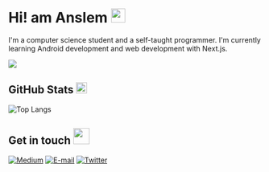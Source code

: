 <h1>Hi! am Anslem <img src="https://raw.githubusercontent.com/MartinHeinz/MartinHeinz/master/wave.gif" width="28"></h1>

I'm a computer science student and a self-taught programmer. I'm currently learning Android development and web development with Next.js.

![](https://komarev.com/ghpvc/?username=Anslem27)

<h2>GitHub Stats <img src="https://emojis.slackmojis.com/emojis/images/1621024394/39092/cat-roll.gif?1621024394" width="22"></h2>
  
![Top Langs](https://github-readme-stats.vercel.app/api/top-langs/?username=Anslem27&langs_count=8&theme=github_dark&layout=compact)

<h2>Get in touch <img src="https://media.giphy.com/media/LnQjpWaON8nhr21vNW/giphy.gif" width="32"/></h2>
  
[![Medium](https://img.shields.io/badge/medium-black.svg?style=for-the-badge&logo=medium)](https://medium.com/@anslemAnsy)
[![E-mail](https://img.shields.io/badge/email-EA4335?style=for-the-badge&logo=gmail&logoColor=white)](mailto:anslembarn@gmail.com)
[![Twitter](https://img.shields.io/badge/twitter-1DA1F2.svg?style=for-the-badge&logo=twitter)](https://twitter.com/anslemAnsy/)

